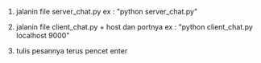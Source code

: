 1. jalanin file server_chat.py
	ex : "python server_chat.py"	

2. jalanin file client_chat.py + host dan portnya
	ex : "python client_chat.py localhost 9000"
	
3. tulis pesannya terus pencet enter
